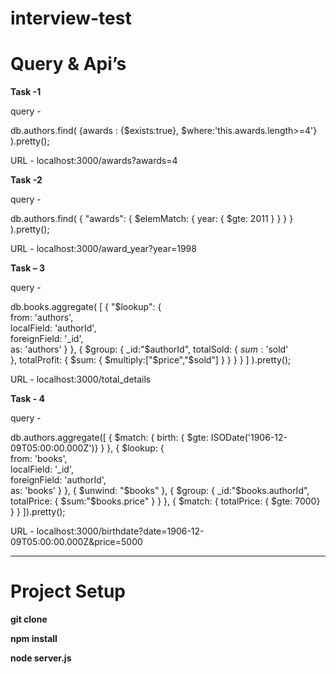 # interview-test

# Query & Api’s


**Task -1**

query - 

db.authors.find( {awards : {$exists:true}, $where:'this.awards.length>=4'} ).pretty();

URL - localhost:3000/awards?awards=4

**Task -2**

query - 

db.authors.find( { "awards": { $elemMatch: { year: { $gte: 2011 } } } } ).pretty();

URL - localhost:3000/award_year?year=1998

**Task – 3**

query - 

db.books.aggregate(
    [
        {
        "$lookup":
        {  
            from: 'authors',  
            localField: 'authorId',  
            foreignField: '_id',  
            as: 'authors'
        }
        },
        {
        $group:
        {
            _id:"$authorId",
            totalSold: 
            { 
            $sum: '$sold'  
            },
            totalProfit:
            {
            $sum:
            {
                $multiply:["$price","$sold"]
            }
            }
        }
        }
    ]
    ).pretty();

URL - localhost:3000/total_details


**Task - 4**

query - 

db.authors.aggregate([
    {
      $match:
      {
        birth: { $gte: ISODate('1906-12-09T05:00:00.000Z')}
      }
    },
    {
      $lookup:
      {  
        from: 'books',  
        localField: '_id',  
        foreignField: 'authorId',  
        as: 'books'
      }
    },
    { 
      $unwind: "$books" 
    },
    {
      $group:
      {
        _id:"$books.authorId",
        totalPrice:
        {
          $sum:"$books.price"
        }
      }
    },
        {
      $match:
      {
        totalPrice: { $gte: 7000}
      }
    }
    ]).pretty();

URL - localhost:3000/birthdate?date=1906-12-09T05:00:00.000Z&price=5000


***************************************************************************************************************************
# Project Setup

**git clone**

**npm install**

**node server.js**

